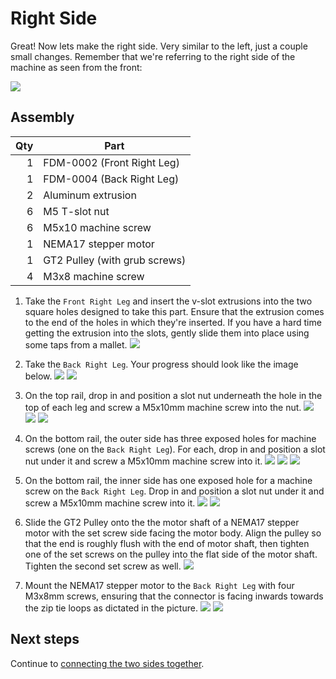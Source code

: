 # Right Side

Great! Now lets make the right side. Very similar to the left, just a couple small changes. Remember that we're referring to the right side of the machine as seen from the front:

![](../../hero-alpha-min.png)

## Assembly

| Qty | Part                          |
|----:|-------------------------------|
| 1   | FDM-0002 (Front Right Leg)    |
| 1   | FDM-0004 (Back Right Leg)     |
| 2   | Aluminum extrusion            |
| 6   | M5 T-slot nut                 |
| 6   | M5x10 machine screw           |
| 1   | NEMA17 stepper motor          |
| 1   | GT2 Pulley (with grub screws) |
| 4   | M3x8 machine screw            |

1. Take the `Front Right Leg` and insert the v-slot extrusions into the two square holes designed to take this part. Ensure that the extrusion comes to the end of the holes in which they're inserted. If you have a hard time getting the extrusion into the slots, gently slide them into place using some taps from a mallet.
    ![](images/Right-Side-Step-9.png)

2. Take the `Back Right Leg`. Your progress should look like the image below.
  ![](images/Right-Side-Step-10.png)
  ![](images/Right-Side-Step-10-2.png)

3. On the top rail, drop in and position a slot nut underneath the hole in the top of each leg and screw a M5x10mm machine screw into the nut.
  ![](images/Right-Side-Step-11.png)
  ![](images/Right-Side-Step-11-2.png)
  ![](images/top_screws.png)

12. On the bottom rail, the outer side has three exposed holes for machine screws (one on the `Back Right Leg`). For each, drop in and position a slot nut under it and screw a M5x10mm machine screw into it.
  ![](images/Right-Side-Step-12.png)
  ![](images/Right-Side-Step-12-2.png)
  ![](images/outer_screws.png)

4. On the bottom rail, the inner side has one exposed hole for a machine screw on the `Back Right Leg`. Drop in and position a slot nut under it and screw a M5x10mm machine screw into it.
  ![](images/Right-Side-Step-13.png)
  ![](images/inner_screws.png)

5. Slide the GT2 Pulley onto the the motor shaft of a NEMA17 stepper motor with the set screw side facing the motor body. Align the pulley so that the end is roughly flush with the end of motor shaft, then tighten one of the set screws on the pulley into the flat side of the motor shaft. Tighten the second set screw as well.
  ![](images/Left-Side-Step-14.png)

6. Mount the NEMA17 stepper motor to the `Back Right Leg` with four M3x8mm screws, ensuring that the connector is facing inwards towards the zip tie loops as dictated in the picture.
  ![](images/Right-Side-Step-15.png)
  ![](images/Right-Side-Step-15-2-MANUAL.png)

## Next steps

Continue to [connecting the two sides together](../5-connecting-sides/index.md).
